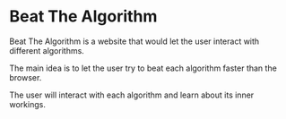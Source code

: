 # Beat The Algorithm
Beat The Algorithm is a website that would let the user interact with different algorithms.

The main idea is to let the user try to beat each algorithm faster than the browser.

The user will interact with each algorithm and learn about its inner workings.
